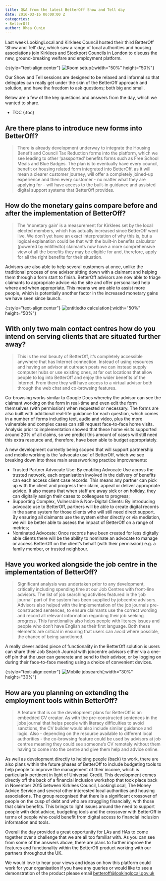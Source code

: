 ```yaml
---
title: Q&A from the latest BetterOff Show and Tell day
date: 2016-03-16 00:00:00 Z
categories:
- BetterOff
author: Rhea Cunio
---
```


Last week LookingLocal and Kirklees Council hosted their third BetterOff ‘Show and Tell’ day, which saw a range of local authorities and housing associations join Kirklees and Stockport Councils in London to discuss the new, ground-breaking welfare and employment platform.

{:style="text-align:center"}
![Room setup](/assets/images/2016-03-16-better-off-show-tell-qa/img_1320.png){:width="50%" height="50%"}

Our Show and Tell sessions are designed to be relaxed and informal so that delegates can really get under the skin of the BetterOff approach and solution, and have the freedom to ask questions; both big and small.
 
Below are a few of the key questions and answers from the day, which we wanted to share.

* TOC
{:toc}

## Are there plans to introduce new forms into BetterOff?
> There is already development underway to integrate the Housing Benefit and Council Tax Reduction forms into the platform, which we see leading to other ‘passported’ benefits forms such as Free School Meals and Blue Badges. The plan is to eventually have every council, benefit or housing related form integrated into BetterOff, as it will mean a clearer customer journey, will offer a completely joined-up experience and then every customer - no matter what they are applying for - will have access to the built-in guidance and assisted digital support systems that BetterOff provides.  
 
## How do the monetary gains compare before and after the implementation of BetterOff?
> The ‘monetary gain’ is a measurement for Kirklees set by the local elected members, which has actually increased since BetterOff went live. We don’t yet have an exact interpretation of why this is, but a logical explanation could be that with the built-in benefits calculator (powered by entitledto) claimants now have a more comprehensive view of all the benefits they may be eligible for and, therefore, apply for all the right benefits for their situation.
 
Advisors are also able to help several customers at once, unlike the traditional process of one advisor sitting down with a claimant and helping them through a form start to finish. BetterOff advisors are now able to triage claimants to appropriate advice via the site and offer personalised help where and when appropriate. This means we are able to assist more people, which is potentially another factor in the increased monetary gains we have seen since launch.

{:style="text-align:center"}
![entitledto calculation](/assets/images/2016-03-16-better-off-show-tell-qa/betteroff-calculation-1.jpg){:width="50%" height="50%"}

## With only two main contact centres how do you intend on serving clients that are situated further away?
 > This is the real beauty of BetterOff, it’s completely accessible anywhere that has Internet connection. Instead of using resources and having an advisor at outreach posts we can instead supply computer hubs or use existing ones, at far out locations that allow people to log into BetterOff and enjoy the wider benefits of the Internet. From there they will have access to a virtual advisor both through the web chat and co-browsing features.
 
Co-browsing works similar to Google Docs whereby the advisor can see the claimant working on the form in real-time and even edit the form themselves (with permission) when requested or necessary. The forms are also built with additional real-life guidance for each question, which comes in a number of forms including text, audio and video, plus the more vulnerable and complex cases can still request face-to-face home visits. Analysis prior to implementation showed that these home visits supported around 20% of all claims, so we predict this amount of cases will still need this extra resource and, therefore, have been able to budget appropriately.
 
A new development currently being scoped that will support partnership and mobile working is the ‘advocate use’ of BetterOff, which we see breaking down into three main areas/working practice improvements:
- Trusted Partner Advocate Use: By enabling Advocate Use across the trusted network, each organisation involved in the delivery of benefits can each access client case records. This means any partner can pick up with the client and progress their claim, appeal or deliver appropriate advice. It also means that when staff are away sick or on holiday, they can digitally assign their cases to colleagues to progress;
- Supporting Complex, Vulnerable & Non-Digital Clients: By introducing advocate use to BetterOff, partners will be able to create digital records in the same system for those clients who will still need direct support. By ensuring all claimants use the system either directly or via mediation, we will be better able to assess the impact of BetterOff on a range of metrics;
- Nominated Advocate: Once records have been created for less digitally able clients there will be the ability to nominate an advocate to manage or access BetterOff on the client’s behalf (with their permission) e.g. a family member, or trusted neighbour.
 
## Have you worked alongside the job centre in the implementation of BetterOff?
> Significant analysis was undertaken prior to any development, critically including spending time at our Job Centres with front-line advisors. The list of job searching activities featured in the ‘job journal’ part of the system has been supplied by jobcentre advisors. Advisors also helped with the implementation of the job journals pre-constructed sentences, to ensure claimants use the correct wording and record all relevant information regarding their job seeking progress. This functionality also helps people with literacy issues and people who don’t have English as their first language. Both these elements are critical in ensuring that users can avoid where possible, the chance of being sanctioned.
 
A really clever added piece of functionality in the BetterOff solution is users can share their Job Search Journal with jobcentre advisors either via a one-off pin that the user can generate and send to their advisor, or by logging on during their face-to-face meeting using a choice of convenient devices. 
 
{:style="text-align:center"}
![Mobile jobsearch](/assets/images/2016-03-16-better-off-show-tell-qa/betteroff_mobile_jobsearch1.png){:width="30%" height="30%"}

## How are you planning on extending the employment tools within BetterOff?
> A feature that is on the development plans for BetterOff is an embedded CV creator. As with the pre-constructed sentences in the jobs journal that helps people with literacy difficulties to avoid sanctions, the CV builder would also include similar guidance and logic. Also - depending on the resource available to different local authorities - the co-browsing feature could be used by advisors at job centres meaning they could see someone’s CV remotely without them having to come into the centre and give them help and advice online.
 
As well as development directly to helping people (back) to work, there are also plans within the future phases of BetterOff to include budgeting tools to help people to improve the management of their income, which is particularly pertinent in light of Universal Credit. This development comes directly off the back of a financial inclusion workshop that took place back in November 2015 between Kirklees Council, LookingLocal, The Money Advice Service and several other interested local authorities and housing associations. The group recognised that there is a significant crossover of people on the cusp of debt and who are struggling financially, with those that claim benefits. This brings to light issues around the need to support people with debt advice, budgeting tools and the crossover with BetterOff in terms of people who could benefit from digital access to financial inclusion information and tools.  
 
Overall the day provided a great opportunity for LAs and HAs to come together over a challenge that we are all too familiar with. As you can see from some of the answers above, there are plans to further improve the features and functionality within the BetterOff product working with our partners throughout the UK.

We would love to hear your views and ideas on how this platform could work for your organisation if you have any queries or would like to see a demonstration of the product please email [betteroff@lookinglocal.gov.uk](mailto:betteroff@lookinglocal.gov.uk)